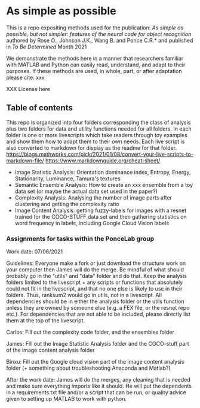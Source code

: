 # As simple as possible
This is a repo expositing methods used for the publication: _As simple as possible, but not simpler: features of the neural code for object recognition_ authored by  Rose O., Johnson J.K., Wang B. and Ponce C.R.* and published in _To Be Determined_  Month 2021

We demonstrate the methods here in a manner that researchers familiar with MATLAB and Python can easily read, understand, and adapt to their purposes. If these methods are used, in whole, part, or after adaptation please cite:
xxx

XXX License here


## Table of contents
This repo is organized into four folders corresponding the class of analysis plus two folders for data and utility functions needed for all folders. In each folder is one or more livescripts which take readers through toy examples and show them how to adapt them to their own needs. Each live script is also converted to markdown for display as the readme for that folder. 
https://blogs.mathworks.com/pick/2021/01/08/convert-your-live-scripts-to-markdown-file/
https://www.markdownguide.org/cheat-sheet/

- Image Statistic Analysis: Orientation dominance index, Entropy, Energy, Stationarity, Luminance, Tamura's textures
- Semantic Ensemble Analysis: How to create an xxx ensemble from a toy data set (or maybe the actual data set used in the paper?)
- Complexity Analysis: Analysing the number of image parts after clustering and getting the complexity ratio
- Image Content Analysis: getting fuzzy-labels for images with a resnet trained for the COCO-STUFF data set and then gathering statistics on word frequency in labels, including Google Cloud Vision  labels


### Assignments for tasks within the PonceLab group
Work date: 07/06/2021

Guidelines: Everyone make a fork or just download the structure work on your computer then James will do the merge. Be mindful of what should probably go in the "utils" and "data" folder and do that. Keep the analysis folders limited to the livescript + any scripts or functions that absolutely could not fit in the livescript, and that no one else is likely to use in their folders. Thus, ranksum2 would go in utils, not in a livescript. All dependencies should be in either the analysis folder or the utils function unless they are owned by someone else (e.g. a FEX file, or the resnet repo etc.). For dependencies that are not able to be included, please directly list them at the top of the livescript. 

Carlos: 
Fill out the complexity code folder, and the ensembles folder

James:
Fill out the Image Statistic Analysis folder and the COCO-stuff part of the image content analysis folder

Binxu:
Fill out the Google cloud vision part of the image content analysis folder (+ something about troubleshooting Anaconda and Matlab?)

After the work date:
James will do the merges, any cleaning that is needed and make sure everything imports like it should. He will put the dependents in a requirements.txt file and/or a script that can be run, or quality advice given to setting up MATLAB to work with python. 

